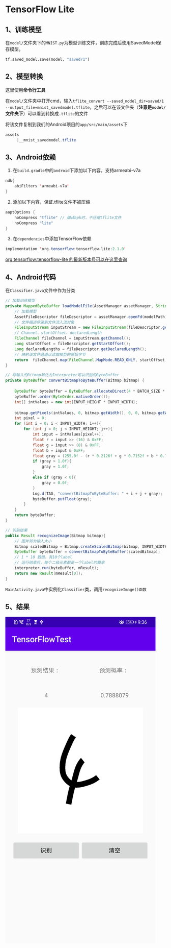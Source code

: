 <!--
 * @Author: wuwuwu
 * @Date: 2020-04-20 17:07:05
 * @LastEditors: wuwuwu
 * @LastEditTime: 2020-04-22 09:40:26
 * @Description: 
 -->
# TensorFlow Lite

## 1、训练模型
在`model/`文件夹下的`MNIST.py`为模型训练文件，训练完成后使用SavedModel保存模型。

```python
tf.saved_model.save(model, "saved/1")
```

## 2、模型转换

这里使用**命令行工具**

在`model/`文件夹中打开cmd，输入`tflite_convert --saved_model_dir=saved/1 --output_file=mnist_savedmodel.tflite`，之后可以在该文件夹（**注意是`model/`文件夹下**）可以看到转换成`.tflite`的文件

将该文件复制到我们的Android项目的`app/src/main/assets`下

```java
assets
     |__mnist_savedmodel.tflite
```

## 3、Android依赖

1. 在`build.gradle`中的`android`下添加以下内容，支持armeabi-v7a
```java
ndk{
    abiFilters 'armeabi-v7a'
}
```

2. 添加以下内容，保证.tflite文件不被压缩
```java
aaptOptions {
    noCompress "tflite" // 编译apk时，不压缩tflite文件
    noCompress "lite"
}
```

3. 在`dependencies`中添加TensorFlow依赖
```java
implementation 'org.tensorflow:tensorflow-lite:2.1.0'
```

[org.tensorflow:tensorflow-lite 的最新版本号可以在这里查询](https://bintray.com/google/tensorflow/tensorflow-lite)

## 4、Android代码

在`Classifier.java`文件中作为分类

```java
// 加载训练模型
private MappedByteBuffer loadModelFile(AssetManager assetManager, String modelPath) throws IOException {
    // 加载模型
    AssetFileDescriptor fileDescriptor = assetManager.openFd(modelPath);
    // 文件描述传递到文件流入流对象
    FileInputStream inputStream = new FileInputStream(fileDescriptor.getFileDescriptor());
    // Channel、startOffset、declaredLength
    FileChannel fileChannel = inputStream.getChannel();
    Long startOffset = fileDescriptor.getStartOffset();
    Long declaredLengths = fileDescriptor.getDeclaredLength();
    // 映射该文件通道以读取模型的原始字节
    return  fileChannel.map(FileChannel.MapMode.READ_ONLY, startOffset, declaredLengths);
}
```

```java
// 将输入的Bitmap转化为Interpreter可以识别的ByteBuffer
private ByteBuffer convertBitmapToByteBuffer(Bitmap bitmap) {

    ByteBuffer byteBuffer = ByteBuffer.allocateDirect(4 * BATCH_SIZE * INPUT_HEIGHT * INPUT_WIDTH * INPUT_CHANNELS);
    byteBuffer.order(ByteOrder.nativeOrder());
    int[] intValues = new int[INPUT_HEIGHT * INPUT_WIDTH];

    bitmap.getPixels(intValues, 0, bitmap.getWidth(), 0, 0, bitmap.getWidth(), bitmap.getHeight());
    int pixel = 0;
    for (int i = 0; i < INPUT_WIDTH; i++){
        for (int j = 0; j < INPUT_HEIGHT; j++){
            int input = intValues[pixel++];
            float r = input >> (16) & 0xFF;
            float g = input >> (8) & 0xFF;
            float b = input & 0xFF;
            float gray = (255.0f - (r * 0.2126f + g * 0.7152f + b * 0.722f)) / 255.0f;
            if (gray > 1.0f){
                gray = 1.0f;
            }
            else if (gray < 0){
                gray = 0.0f;
            }
            Log.d(TAG, "convertBitmapToByteBuffer: " + i + j + gray);
            byteBuffer.putFloat(gray);
        }
    }
    return byteBuffer;
}
```

```java
// 识别结果
public Result recognizeImage(Bitmap bitmap){
    // 图片转为输入大小
    Bitmap scaledBitmap = Bitmap.createScaledBitmap(bitmap, INPUT_WIDTH, INPUT_HEIGHT, false);
    ByteBuffer byteBuffer = convertBitmapToByteBuffer(scaledBitmap);
    // 1 * 10 数组，有10个label
    // 运行结束后，每个二级元素都是一个label的概率
    interpreter.run(byteBuffer, mResult);
    return new Result(mResult[0]);
}
```

`MainActivity.java`中实例化`Classifier`类，调用`recognizeImage()函数`

## 5、结果

![](image/src1.jpg)
